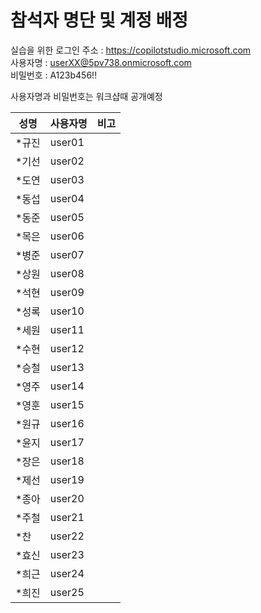 # 참석자 명단 및 계정 배정

실습을 위한 로그인 주소 : https://copilotstudio.microsoft.com </br>
사용자명 : userXX@5pv738.onmicrosoft.com</br>
비밀번호 : A123b456!!</br>

사용자명과 비밀번호는 워크샵때 공개예정

|성명|사용자명|비고|
|---|---|---|
|*규진|user01||
|*기선|user02||
|*도연|user03||
|*동섭|user04||
|*동준|user05||
|*목은|user06||
|*병준|user07||
|*상원|user08||
|*석현|user09||
|*성록|user10||
|*세원|user11||
|*수현|user12||
|*승철|user13||
|*영주|user14||
|*영훈|user15||
|*원규|user16||
|*윤지|user17||
|*장은|user18||
|*제선|user19||
|*종아|user20||
|*주철|user21||
|*찬|user22||
|*효신|user23||
|*희근|user24||
|*희진|user25||







